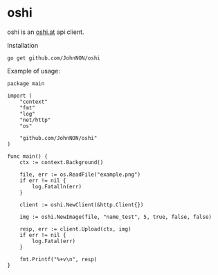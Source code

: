 # oshi

oshi is an [oshi.at](https://oshi.at) api client.

Installation

    go get github.com/JohnNON/oshi

Example of usage:

```golang
package main

import (
	"context"
	"fmt"
	"log"
	"net/http"
	"os"

	"github.com/JohnNON/oshi"
)

func main() {
	ctx := context.Background()

	file, err := os.ReadFile("example.png")
	if err != nil {
		log.Fatalln(err)
	}

	client := oshi.NewClient(&http.Client{})

	img := oshi.NewImage(file, "name_test", 5, true, false, false)

	resp, err := client.Upload(ctx, img)
	if err != nil {
		log.Fatal(err)
	}

	fmt.Printf("%+v\n", resp)
}
```